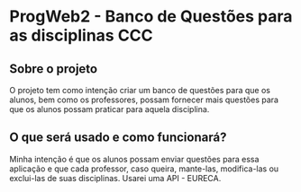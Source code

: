 # ProgWeb2 - Banco de Questões para as disciplinas CCC

## Sobre o projeto

O projeto tem como intenção criar um banco de questões para que os alunos, bem como os professores, possam fornecer mais questões para que os alunos possam praticar para aquela disciplina.

## O que será usado e como funcionará?

Minha intenção é que os alunos possam enviar questões para essa aplicação e que cada professor, caso queira, mante-las, modifica-las ou exclui-las de suas disciplinas.
Usarei uma API - EURECA.